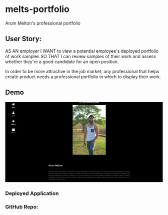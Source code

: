 # melts-portfolio
Arum Melton's professional portfolio

## User Story: 
AS AN employer
I WANT to view a potential employee's deployed portfolio of work samples
SO THAT I can review samples of their work and assess whether they're a good candidate for an open position.

In order to be more attractive in the job market, any professional that helps create product needs a professional portfolio in which to display their work.
## Demo
![screenshot](./assets/images/Portfolio%20Demo.png)
### Deployed Application


### GitHub Repo: